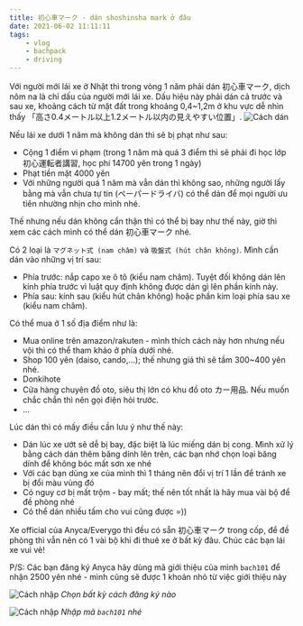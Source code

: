 ```yaml
---
title: 初心車マーク - dán shoshinsha mark ở đâu
date: 2021-06-02 11:11:11
tags:
    - vlog
    - bachpack
    - driving
---
```

Với người mới lái xe ở Nhật thì trong vòng 1 năm phải dán 初心車マーク, dịch nôm na là chỉ dấu của người mới lái xe. Dấu hiệu này phải dán cả trước và sau xe, khoảng cách từ mặt đất trong khoảng 0,4~1,2m ở khu vực dễ nhìn thấy 「高さ0.4メートル以上1.2メートル以内の見えやすい位置」.
![Cách dán](https://i.imgur.com/Ungdsos.png)

Nếu lái xe dưới 1 năm mà không dán thì sẽ bị phạt như sau:
- Cộng 1 điểm vi phạm (trong 1 năm mà quá 3 điểm thì sẽ phải đi học lớp 初心運転者講習, học phí 14700 yên trong 1 ngày)
- Phạt tiền mặt 4000 yên 
- Với những người quá 1 năm mà vẫn dán thì không sao, những người lấy bằng mà vẫn chưa tự tin (ペーパードライバ) có thể dán để mọi người ưu tiên nhường nhịn cho mình nhé.

Thế nhưng nếu dán không cẩn thận thì có thể bị bay như thế này, giờ thì xem các cách mình có thể dán 初心車マーク nhé.

<!-- more -->

Có 2 loại là `マグネット式 (nam châm)` và `吸盤式 (hút chân không)`. Mình cần dán vào những vị trí sau:
- Phía trước: nắp capo xe ô tô (kiểu nam châm). Tuyệt đối không dán lên kính phía trước vì luật quy định không được dán gì lên phần kính này.
- Phía sau: kính sau (kiểu hút chân không) hoặc phần kim loại phía sau xe (kiểu nam châm). 

Có thể mua ở 1 số địa điểm như là:
- Mua online trên amazon/rakuten - mình thích cách này hơn nhưng nếu vội thì có thể tham khảo ở phía dưới nhé.
- Shop 100 yên (daiso, cando,...); thế nhưng giá thì sẽ tầm 300~400 yên nhé.
- Donkihote 
- Cửa hàng chuyên đồ oto, siêu thị lớn có khu đồ oto カー用品. Nếu muốn chắc chắn thì nên gọi điện hỏi trước.
- ...
  
Lúc dán thì có mấy điều cần lưu ý như thế này:
- Dán lúc xe ướt sẽ dễ bị bay, đặc biệt là lúc miếng dán bị cong. Mình xử lý bằng cách dán thêm băng dính lên trên, các bạn nhớ chọn loại băng dính để không bóc mất sơn xe nhé
- Với các bạn dùng xe của mình thì 1 tháng nên đổi vị trí 1 lần để tránh xe bị đổi màu vùng đó
- Có nguy cơ bị mất trộm - bay mất; thế nên tốt nhất là hãy mua vài bộ để đề phòng nhé 
- Có thể dán nhiều tấm cho vui cũng được =))

Xe official của Anyca/Everygo thì đều có sẵn 初心車マーク trong cốp, để đề phòng thì vẫn nên có 1 vài bộ khi đi thuê xe ở bất kỳ đâu. Chúc các bạn lái xe vui vẻ!

P/S: Các bạn đăng ký Anyca hãy dùng mã giới thiệu của mình `bach101` để nhận 2500 yên nhé - mình cũng sẽ được 1 khoản nhỏ từ việc giới thiệu này

![Cách nhập](https://i.imgur.com/DCPiJ7U.png)
_Chọn bất kỳ cách đăng ký nào_

![Cách nhập](https://i.imgur.com/aIJ0ffI.png)
_Nhập mã `bach101` nhé_
